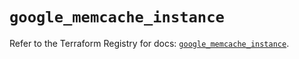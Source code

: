# `google_memcache_instance`

Refer to the Terraform Registry for docs: [`google_memcache_instance`](https://registry.terraform.io/providers/hashicorp/google/6.36.0/docs/resources/memcache_instance).
